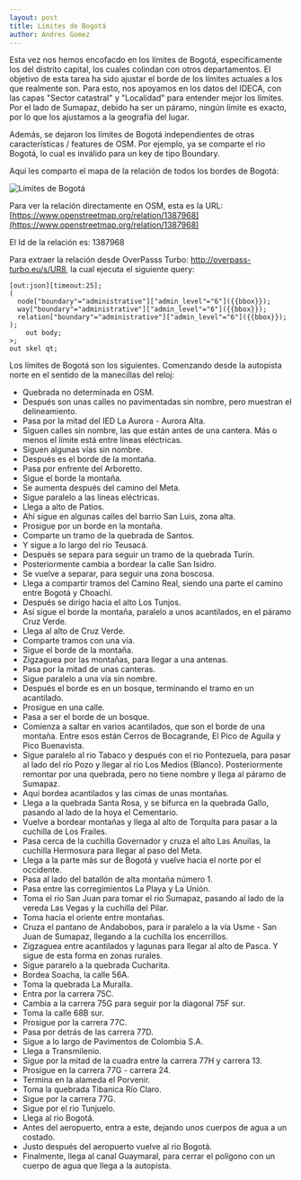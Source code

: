 ```yaml
---
layout: post
title: Límites de Bogotá
author: Andres Gomez
---
```


Esta vez nos hemos encofacdo en los límites de Bogotá, específicamente los del distrito capital, los cuales colindan con otros departamentos.
El objetivo de esta tarea ha sido ajustar el borde de los límites actuales a los que realmente son.
Para esto, nos apoyamos en los datos del IDECA, con las capas "Sector catastral" y "Localidad" para entender mejor los límites.
Por el lado de Sumapaz, debido ha ser un páramo, ningún límite es exacto, por lo que los ajustamos a la geografía del lugar.

Además, se dejaron los límites de Bogotá independientes de otras características / features de OSM.
Por ejemplo, ya se comparte el rio Bogotá, lo cual es inválido para un key de tipo Boundary.

Aquí les comparto el mapa de la relación de todos los bordes de Bogotá:

![Límites de Bogotá](/bogota/img/2020-06-07-limites-bogota.png)

Para ver la relación directamente en OSM, esta es la URL:
[https://www.openstreetmap.org/relation/1387968](https://www.openstreetmap.org/relation/1387968)

El Id de la relación es: 1387968

Para extraer la relación desde OverPasss Turbo: http://overpass-turbo.eu/s/UR8, la cual ejecuta el siguiente query:

    [out:json][timeout:25];
    (
      node["boundary"="administrative"]["admin_level"="6"]({{bbox}});
      way["boundary"="administrative"]["admin_level"="6"]({{bbox}});
      relation["boundary"="administrative"]["admin_level"="6"]({{bbox}});
    );
        out body;
    >;
    out skel qt;

Los límites de Bogotá son los siguientes. Comenzando desde la autopista norte en el sentido de la manecillas del reloj:

* Quebrada no determinada en OSM.
* Después son unas calles no pavimentadas sin nombre, pero muestran el delineamiento.
* Pasa por la mitad del IED La Aurora - Aurora Alta.
* Siguen calles sin nombre, las que están antes de una cantera. Más o menos el límite está entre líneas eléctricas.
* Siguen algunas vías sin nombre.
* Después es el borde de la montaña.
* Pasa por enfrente del Arboretto.
* Sigue el borde la montaña.
* Se aumenta después del camino del Meta.
* Sigue paralelo a las líneas eléctricas.
* Llega a alto de Patios.
* Ahí sigue en algunas calles del barrio San Luis, zona alta.
* Prosigue por un borde en la montaña.
* Comparte un tramo de la quebrada de Santos.
* Y sigue a lo largo del río Teusacá.
* Después se separa para seguir un tramo de la quebrada Turín.
* Posteriormente cambia a bordear la calle San Isidro.
* Se vuelve a separar, para seguir una zona boscosa.
* Llega a compartir tramos del Camino Real, siendo una parte el camino entre Bogotá y Choachí.
* Después se dirigo hacia el alto Los Tunjos.
* Así sigue el borde la montaña, paralelo a unos acantilados, en el páramo Cruz Verde.
* Llega al alto de Cruz Verde.
* Comparte tramos con una vía.
* Sigue el borde de la montaña.
* Zigzaguea por las montañas, para llegar a una antenas.
* Pasa por la mitad de unas canteras.
* Sigue paralelo a una vía sin nombre.
* Después el borde es en un bosque, terminando el tramo en un acantilado.
* Prosigue en una calle.
* Pasa a ser el borde de un bosque.
* Comienza a saltar en varios acantilados, que son el borde de una montaña. Entre esos están Cerros de Bocagrande, El Pico de Aguila y Pico Buenavista.
* Sigue paralelo al rio Tabaco y después con el rio Pontezuela, para pasar al lado del río Pozo y llegar al rio Los Medios (Blanco). Posteriormente remontar por una quebrada, pero no tiene nombre y llega al páramo de Sumapaz.
* Aquí bordea acantilados y las cimas de unas montañas.
* Llega a la quebrada Santa Rosa, y se bifurca en la quebrada Gallo, pasando al lado de la hoya el Cementario.
* Vuelve a bordear montañas y llega al alto de Torquita para pasar a la cuchilla de Los Frailes.
* Pasa cerca de la cuchilla Governador y cruza el alto Las Anuilas, la cuchilla Hermosura para llegar al paso del Meta.
* Llega a la parte más sur de Bogotá y vuelve hacia el norte por el occidente.
* Pasa al lado del batallón de alta montaña número 1.
* Pasa entre las corregimientos La Playa y La Unión.
* Toma el rio San Juan para tomar el rio Sumapaz, pasando al lado de la vereda Las Vegas y la cuchilla del Pilar.
* Toma hacia el oriente entre montañas.
* Cruza el pantano de Andabobos, para ir paralelo a la vía Usme - San Juan de Sumapaz, llegando a la cuchilla los encerrillos.
* Zigzaguea entre acantilados y lagunas para llegar al alto de Pasca. Y sigue de esta forma en zonas rurales.
* Sigue pararelo a la quebrada Cucharita.
* Bordea Soacha, la calle 56A.
* Toma la quebrada La Muralla.
* Entra por la carrera 75C.
* Cambia a la carrera 75G para seguir por la diagonal 75F sur.
* Toma la calle 68B sur.
* Prosigue por la carrera 77C.
* Pasa por detrás de las carrera 77D.
* Sigue a lo largo de Pavimentos de Colombia S.A.
* Llega a Transmilenio.
* Sigue por la mitad de la cuadra entre la carrera 77H y carrera 13.
* Prosigue en la carrera 77G - carrera 24.
* Termina en la alameda el Porvenir.
* Toma la quebrada Tibanica Río Claro.
* Sigue por la carrera 77G.
* Sigue por el rio Tunjuelo.
* Llega al rio Bogotá.
* Antes del aeropuerto, entra a este, dejando unos cuerpos de agua a un costado.
* Justo después del aeropuerto vuelve al rio Bogotá.
* Finalmente, llega al canal Guaymaral, para cerrar el polígono con un cuerpo de agua que llega a la autopista.




